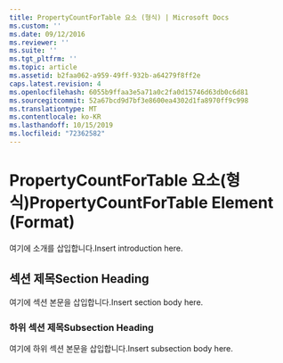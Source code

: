 ```yaml
---
title: PropertyCountForTable 요소 (형식) | Microsoft Docs
ms.custom: ''
ms.date: 09/12/2016
ms.reviewer: ''
ms.suite: ''
ms.tgt_pltfrm: ''
ms.topic: article
ms.assetid: b2faa062-a959-49ff-932b-a64279f8ff2e
caps.latest.revision: 4
ms.openlocfilehash: 6055b9ffaa3e5a71a0c2fa0d15746d63db0c6d81
ms.sourcegitcommit: 52a67bcd9d7bf3e8600ea4302d1fa8970ff9c998
ms.translationtype: MT
ms.contentlocale: ko-KR
ms.lasthandoff: 10/15/2019
ms.locfileid: "72362582"
---
```

# <a name="propertycountfortable-element-format"></a><span data-ttu-id="d20bd-102">PropertyCountForTable 요소(형식)</span><span class="sxs-lookup"><span data-stu-id="d20bd-102">PropertyCountForTable Element (Format)</span></span>

<span data-ttu-id="d20bd-103">여기에 소개를 삽입합니다.</span><span class="sxs-lookup"><span data-stu-id="d20bd-103">Insert introduction here.</span></span>

## <a name="section-heading"></a><span data-ttu-id="d20bd-104">섹션 제목</span><span class="sxs-lookup"><span data-stu-id="d20bd-104">Section Heading</span></span>

<span data-ttu-id="d20bd-105">여기에 섹션 본문을 삽입합니다.</span><span class="sxs-lookup"><span data-stu-id="d20bd-105">Insert section body here.</span></span>

### <a name="subsection-heading"></a><span data-ttu-id="d20bd-106">하위 섹션 제목</span><span class="sxs-lookup"><span data-stu-id="d20bd-106">Subsection Heading</span></span>

<span data-ttu-id="d20bd-107">여기에 하위 섹션 본문을 삽입합니다.</span><span class="sxs-lookup"><span data-stu-id="d20bd-107">Insert subsection body here.</span></span>
